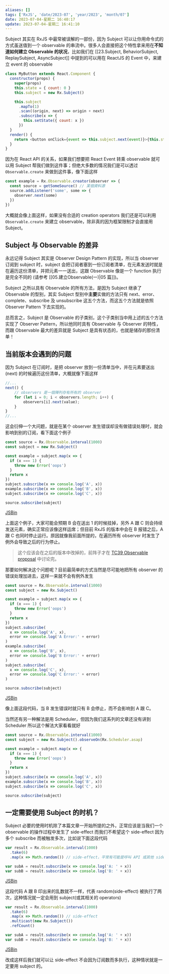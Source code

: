 ```yaml
---
aliases: []
tags: ['RxJS', 'date/2023-07', 'year/2023', 'month/07']
date: 2023-07-04-星期二 16:40:17
update: 2023-07-04-星期二 16:41:10
---
```


Subject 其实在 RxJS 中最常被误解的一部份，因为 Subject 可以让你用命令式的方式虽送值到一个 observable 的串流中。很多人会直接把这个特性拿来用在**不知道如何建立 Observable 的状况**，比如我们在 [[23.Subject, BehaviorSubject, ReplaySubject, AsyncSubject]] 中提到的可以用在 ReactJS 的 Event 中，来建立 event 的 observable

```js
class MyButton extends React.Component {
  constructor(props) {
    super(props)
    this.state = { count: 0 }
    this.subject = new Rx.Subject()

    this.subject
      .mapTo(1)
      .scan((origin, next) => origin + next)
      .subscribe(x => {
        this.setState({ count: x })
      })
  }
  render() {
    return <button onClick={event => this.subject.next(event)}>{this.state.count}</button>
  }
}
```

因为在 React API 的关系，如果我们想要把 React Event 转乘 observable 就可以用 Subject 帮我们做到这件事；但绝大多数的情况我们是可以透过 `Observable.create` 来做到这件事，像下面这样

```js
const example = Rx.Observable.creator(observer => {
  const source = getSomeSource() // 某個資料源
  source.addListener('some', some => {
    observer.next(some)
  })
})
```

大概就会像上面这样，如果没有合适的 creation operators 我们还是可以利用 `Observable.create` 来建立 observable，除非真的因为框架限制才会直接用 Subject。

## Subject 与 Observable 的差异

永远记得 Subject 其实是 Observer Design Pattern 的实现，所以当 observer 订阅到 subject 时，subject 会把订阅者塞到一份订阅者清单，在元素发送时就是在遍历这份清单，并把元素一一送出，这跟 Observable 像是一个 function 执行是完全不同的 (请参考 [[05.建立Observable(一)|05 篇]])。

Subject 之所以具有 Observable 的所有方法，是因为 Subject 继承了 Observable 的型别，其实 Subject 型别中**主要**实做的方法只有 next、error、 complete、subscribe 及 unsubscribe 这五个方法，而这五个方法就是依照 Observer Pattern 下去实现的。

总而言之，Subject 是 Observable 的子类别，这个子类别当中用上述的五个方法实现了 Observer Pattern，所以他同时具有 Observable 与 Observer 的特性，而跟 Observable 最大的差异就是 Subject 是具有状态的，也就是储存的那份清单！

## 当前版本会遇到的问题

因为 Subject 在订阅时，是把 observer 放到一份清单当中，并在元素要送出 (next) 的时候遍历这份清单，大概就像下面这样

```js
//...
next() {
    // observers 是一個陣列存有所有的 observer
    for (let i = 0; i < observers.length; i++) {
        observers[i].next(value);
    }
}
//...
```

这会衍伸一个大问题，就是在某个 observer 发生错误却没有做错误处理时，就会影响到别的订阅，看下面这个例子

```js
const source = Rx.Observable.interval(1000)
const subject = new Rx.Subject()

const example = subject.map(x => {
  if (x === 1) {
    throw new Error('oops')
  }
  return x
})
subject.subscribe(x => console.log('A', x))
example.subscribe(x => console.log('B', x))
subject.subscribe(x => console.log('C', x))

source.subscribe(subject)
```

[JSBin](https://jsbin.com/hukalo/1/edit?html,js,console)

上面这个例子，大家可能会预期 B 会在送出 1 的时候挂掉，另外 A 跟 C 则会持续发送元素，确实正常应该像这样运席；但目前 RxJS 的版本中会在 B 报错之后，A 跟 C 也同时停止运行。原因就像我前面所提的，在遍历所有 observer 时发生了例外会导致之后的行为停止。

> 这个应该会在之后的版本中改掉的，前阵子才在 [TC39 Observable proposal](https://github.com/tc39/proposal-observable/issues/119#issuecomment-269429238) 中讨论完。

那要如何解决这个问题呢？目前最简单的方式当然是尽可能地把所有 observer 的错误处理加进去，这样一来就不会有例外发生

```js
const source = Rx.Observable.interval(1000)
const subject = new Rx.Subject()

const example = subject.map(x => {
  if (x === 1) {
    throw new Error('oops')
  }
  return x
})
subject.subscribe(
  x => console.log('A', x),
  error => console.log('A Error:' + error)
)
example.subscribe(
  x => console.log('B', x),
  error => console.log('B Error:' + error)
)
subject.subscribe(
  x => console.log('C', x),
  error => console.log('C Error:' + error)
)

source.subscribe(subject)
```

[JSBin](https://jsbin.com/hukalo/2/edit?html,js,console)

像上面这段代码，当 B 发生错误时就只有 B 会停止，而不会影响到 A 跟 C。

当然还有另一种解法是用 Scheduler，但因为我们这系列的文章还没有讲到 Scheduler 所以这个解法大家看看就好

```js
const source = Rx.Observable.interval(1000)
const subject = new Rx.Subject().observeOn(Rx.Scheduler.asap)

const example = subject.map(x => {
  if (x === 1) {
    throw new Error('oops')
  }
  return x
})
subject.subscribe(x => console.log('A', x))
example.subscribe(x => console.log('B', x))
subject.subscribe(x => console.log('C', x))

source.subscribe(subject)
```

## 一定需要使用 Subject 的时机？

Subject 必要的使用时机除了本篇文章一开始所提的之外，正常应该是当我们一个 observable 的操作过程中发生了 side-effect 而我们不希望这个 side-effect 因为多个 subscribe 而被触发多次，比如说下面这段代码

```js
var result = Rx.Observable.interval(1000)
  .take(6)
  .map(x => Math.random()) // side-effect，平常有可能是呼叫 API 或其他 side effect

var subA = result.subscribe(x => console.log('A: ' + x))
var subB = result.subscribe(x => console.log('B: ' + x))
```

[JSBin](https://jsbin.com/bogiful/2/edit?html,js,console)

这段代码 A 跟 B 印出来的乱数就不一样，代表 random(side-effect) 被执行了两次，这种情况就一定会用到 subject(或其相关的 operators)

```js
var result = Rx.Observable.interval(1000)
  .take(6)
  .map(x => Math.random()) // side-effect
  .multicast(new Rx.Subject())
  .refCount()

var subA = result.subscribe(x => console.log('A: ' + x))
var subB = result.subscribe(x => console.log('B: ' + x))
```

[JSBin](https://jsbin.com/bogiful/1/edit?html,js,console)

改成这样后我们就可以让 side-effect 不会因为订阅数而多执行，这种情状就是一定要用 subject 的。
